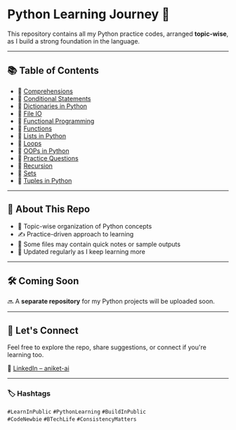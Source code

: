 # Python Learning Journey 🐍

This repository contains all my Python practice codes, arranged **topic-wise**, as I build a strong foundation in the language.

---

## 📚 Table of Contents

- 📌 [Comprehensions](./Comprehensions)
- 📌 [Conditional Statements](./Conditional%20Statements)
- 📌 [Dictionaries in Python](./Dictionaries%20in%20Python)
- 📌 [File IO](./File%20IO)
- 📌 [Functional Programming](./Functional%20Programming)
- 📌 [Functions](./Functions)
- 📌 [Lists in Python](./Lists%20in%20python)
- 📌 [Loops](./Loops)
- 📌 [OOPs in Python](./OOPs%20in%20Python')
- 📌 [Practice Questions](./Practice%20Questions)
- 📌 [Recursion](./Recursion)
- 📌 [Sets](./Sets)
- 📌 [Tuples in Python](./Tuples%20in%20python)

---

## 🚀 About This Repo

- 🧠 Topic-wise organization of Python concepts  
- ✍️ Practice-driven approach to learning  
- 🧩 Some files may contain quick notes or sample outputs  
- 🔁 Updated regularly as I keep learning more

---

## 🛠️ Coming Soon

🔜 A **separate repository** for my Python projects will be uploaded soon.

---

## 🤝 Let's Connect

Feel free to explore the repo, share suggestions, or connect if you're learning too.

🔗 [LinkedIn – aniket-ai](https://www.linkedin.com/in/aniket-ai)

---

### 🏷️ Hashtags

`#LearnInPublic` `#PythonLearning` `#BuildInPublic`  
`#CodeNewbie` `#BTechLife` `#ConsistencyMatters`
